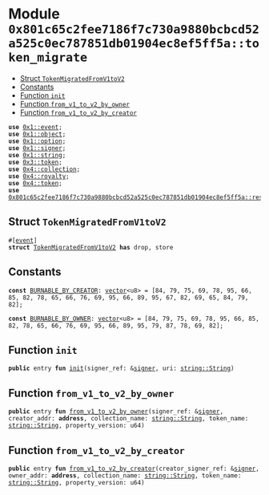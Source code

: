 
<a id="0x801c65c2fee7186f7c730a9880bcbcd52a525c0ec787851db01904ec8ef5ff5a_token_migrate"></a>

# Module `0x801c65c2fee7186f7c730a9880bcbcd52a525c0ec787851db01904ec8ef5ff5a::token_migrate`



-  [Struct `TokenMigratedFromV1toV2`](#0x801c65c2fee7186f7c730a9880bcbcd52a525c0ec787851db01904ec8ef5ff5a_token_migrate_TokenMigratedFromV1toV2)
-  [Constants](#@Constants_0)
-  [Function `init`](#0x801c65c2fee7186f7c730a9880bcbcd52a525c0ec787851db01904ec8ef5ff5a_token_migrate_init)
-  [Function `from_v1_to_v2_by_owner`](#0x801c65c2fee7186f7c730a9880bcbcd52a525c0ec787851db01904ec8ef5ff5a_token_migrate_from_v1_to_v2_by_owner)
-  [Function `from_v1_to_v2_by_creator`](#0x801c65c2fee7186f7c730a9880bcbcd52a525c0ec787851db01904ec8ef5ff5a_token_migrate_from_v1_to_v2_by_creator)


<pre><code><b>use</b> <a href="">0x1::event</a>;
<b>use</b> <a href="">0x1::object</a>;
<b>use</b> <a href="">0x1::option</a>;
<b>use</b> <a href="">0x1::signer</a>;
<b>use</b> <a href="">0x1::string</a>;
<b>use</b> <a href="">0x3::token</a>;
<b>use</b> <a href="">0x4::collection</a>;
<b>use</b> <a href="">0x4::royalty</a>;
<b>use</b> <a href="">0x4::token</a>;
<b>use</b> <a href="resource_manager.md#0x801c65c2fee7186f7c730a9880bcbcd52a525c0ec787851db01904ec8ef5ff5a_resource_manager">0x801c65c2fee7186f7c730a9880bcbcd52a525c0ec787851db01904ec8ef5ff5a::resource_manager</a>;
</code></pre>



<a id="0x801c65c2fee7186f7c730a9880bcbcd52a525c0ec787851db01904ec8ef5ff5a_token_migrate_TokenMigratedFromV1toV2"></a>

## Struct `TokenMigratedFromV1toV2`



<pre><code>#[<a href="">event</a>]
<b>struct</b> <a href="token_migrate.md#0x801c65c2fee7186f7c730a9880bcbcd52a525c0ec787851db01904ec8ef5ff5a_token_migrate_TokenMigratedFromV1toV2">TokenMigratedFromV1toV2</a> <b>has</b> drop, store
</code></pre>



<a id="@Constants_0"></a>

## Constants


<a id="0x801c65c2fee7186f7c730a9880bcbcd52a525c0ec787851db01904ec8ef5ff5a_token_migrate_BURNABLE_BY_CREATOR"></a>



<pre><code><b>const</b> <a href="token_migrate.md#0x801c65c2fee7186f7c730a9880bcbcd52a525c0ec787851db01904ec8ef5ff5a_token_migrate_BURNABLE_BY_CREATOR">BURNABLE_BY_CREATOR</a>: <a href="">vector</a>&lt;u8&gt; = [84, 79, 75, 69, 78, 95, 66, 85, 82, 78, 65, 66, 76, 69, 95, 66, 89, 95, 67, 82, 69, 65, 84, 79, 82];
</code></pre>



<a id="0x801c65c2fee7186f7c730a9880bcbcd52a525c0ec787851db01904ec8ef5ff5a_token_migrate_BURNABLE_BY_OWNER"></a>



<pre><code><b>const</b> <a href="token_migrate.md#0x801c65c2fee7186f7c730a9880bcbcd52a525c0ec787851db01904ec8ef5ff5a_token_migrate_BURNABLE_BY_OWNER">BURNABLE_BY_OWNER</a>: <a href="">vector</a>&lt;u8&gt; = [84, 79, 75, 69, 78, 95, 66, 85, 82, 78, 65, 66, 76, 69, 95, 66, 89, 95, 79, 87, 78, 69, 82];
</code></pre>



<a id="0x801c65c2fee7186f7c730a9880bcbcd52a525c0ec787851db01904ec8ef5ff5a_token_migrate_init"></a>

## Function `init`



<pre><code><b>public</b> entry <b>fun</b> <a href="token_migrate.md#0x801c65c2fee7186f7c730a9880bcbcd52a525c0ec787851db01904ec8ef5ff5a_token_migrate_init">init</a>(signer_ref: &<a href="">signer</a>, uri: <a href="_String">string::String</a>)
</code></pre>



<a id="0x801c65c2fee7186f7c730a9880bcbcd52a525c0ec787851db01904ec8ef5ff5a_token_migrate_from_v1_to_v2_by_owner"></a>

## Function `from_v1_to_v2_by_owner`



<pre><code><b>public</b> entry <b>fun</b> <a href="token_migrate.md#0x801c65c2fee7186f7c730a9880bcbcd52a525c0ec787851db01904ec8ef5ff5a_token_migrate_from_v1_to_v2_by_owner">from_v1_to_v2_by_owner</a>(signer_ref: &<a href="">signer</a>, creator_addr: <b>address</b>, collection_name: <a href="_String">string::String</a>, token_name: <a href="_String">string::String</a>, property_version: u64)
</code></pre>



<a id="0x801c65c2fee7186f7c730a9880bcbcd52a525c0ec787851db01904ec8ef5ff5a_token_migrate_from_v1_to_v2_by_creator"></a>

## Function `from_v1_to_v2_by_creator`



<pre><code><b>public</b> entry <b>fun</b> <a href="token_migrate.md#0x801c65c2fee7186f7c730a9880bcbcd52a525c0ec787851db01904ec8ef5ff5a_token_migrate_from_v1_to_v2_by_creator">from_v1_to_v2_by_creator</a>(creator_signer_ref: &<a href="">signer</a>, owner_addr: <b>address</b>, collection_name: <a href="_String">string::String</a>, token_name: <a href="_String">string::String</a>, property_version: u64)
</code></pre>
